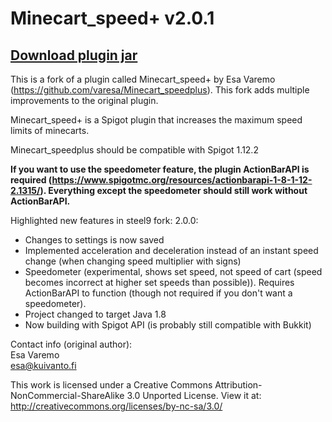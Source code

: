 # Minecart_speed+ v2.0.1

## [Download plugin jar](https://github.com/steel9/Minecart_speedplus/raw/master/bin/Minecart_speedplus_2.0.1.jar)

This is a fork of a plugin called Minecart_speed+ by Esa Varemo (https://github.com/varesa/Minecart_speedplus). This fork adds multiple improvements to the original plugin.     
     
Minecart_speed+ is a Spigot plugin that increases the maximum speed limits of minecarts.

Minecart_speedplus should be compatible with Spigot 1.12.2

**If you want to use the speedometer feature, the plugin ActionBarAPI is required (https://www.spigotmc.org/resources/actionbarapi-1-8-1-12-2.1315/). Everything except the speedometer should still work without ActionBarAPI.**

Highlighted new features in steel9 fork:
2.0.0:
- Changes to settings is now saved
- Implemented acceleration and deceleration instead of an instant speed change (when changing speed multiplier with signs)
- Speedometer (experimental, shows set speed, not speed of cart (speed becomes incorrect at higher set speeds than possible)). Requires ActionBarAPI to function (though not required if you don't want a speedometer).
- Project changed to target Java 1.8
- Now building with Spigot API (is probably still compatible with Bukkit)

Contact info (original author):     
Esa Varemo     
esa@kuivanto.fi     

This work is licensed under a Creative Commons Attribution-NonCommercial-ShareAlike 3.0 Unported License.
View it at: http://creativecommons.org/licenses/by-nc-sa/3.0/
